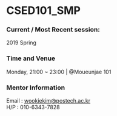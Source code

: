 # CSED101_SMP

### Current / Most Recent session: 
2019 Spring

### Time and Venue
Monday, 21:00 ~ 23:00 | @Moueunjae 101

### Mentor Information
Email : wookiekim@postech.ac.kr \
H/P : 010-6343-7828
